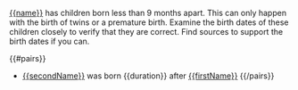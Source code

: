 [{{name}}](https://familysearch.org/tree/#view=ancestor&person={{pid}}) has children born less than 9 months apart. This can only happen with
the birth of twins or a premature birth. Examine the birth dates of these children
closely to verify that they are correct. Find sources to support the birth dates if you can.

{{#pairs}}
* [{{secondName}}](https://familysearch.org/tree/#view=ancestor&person={{id2}}) was born {{duration}} after [{{firstName}}](https://familysearch.org/tree/#view=ancestor&person={{id1}})
{{/pairs}}